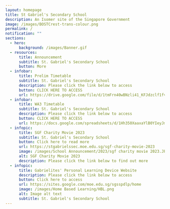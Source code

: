 ```yaml
---
layout: homepage
title: St Gabriel's Secondary School
description: An Isomer site of the Singapore Government
image: /images/BOSTCrest-trans-colour.png
permalink: /
notification: ""
sections:
  - hero:
      background: /images/Banner.gif
  - resources:
      title: Announcement
      subtitle: St. Gabriel's Secondary School
      button: More
  - infobar:
      title: Prelim Timetable
      subtitle: St. Gabriel's Secondary School
      description: Please click the link below to access
      button: CLICK HERE TO ACCESS
      url: https://drive.google.com/file/d/1tmFrn40wBNzli41_KFJdzclf1fvKJEGx/view?usp=sharing
  - infobar:
      title: WA3 Timetable
      subtitle: St. Gabriel's Secondary School
      description: Please click the link below to access
      button: CLICK HERE TO ACCESS
      url: https://docs.google.com/spreadsheets/d/1Hh350XaaxaYlB0YIeyJmgOmC5MdfFp6I/edit?usp=sharing&ouid=106874172426335960481&rtpof=true&sd=true
  - infopic:
      title: SGF Charity Movie 2023
      subtitle: St. Gabriel's Secondary School
      button: Click here to read more
      url: https://stgabrielssec.moe.edu.sg/sgf-charity-movie-2023
      image: /images/School Announcement/2023/sgf charity movie 2023.JPG
      alt: SGF Charity Movie 2023
      description: Please click the link below to find out more
  - infopic:
      title: Gabrielites' Personal Learning Device Website
      description: Please click the link below to access
      button: Click here to access
      url: https://sites.google.com/moe.edu.sg/sgsspdlp/home
      image: /images/Home Based Learning/HBL.png
      alt: Image alt text
      subtitle: St. Gabriel's Secondary School
---
```

